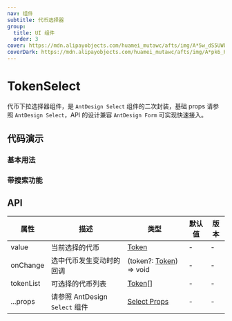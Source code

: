```yaml
---
nav: 组件
subtitle: 代币选择器
group:
  title: UI 组件
  order: 3
cover: https://mdn.alipayobjects.com/huamei_mutawc/afts/img/A*5w_dS5UWbToAAAAAAAAAAAAADlrGAQ/original
coverDark: https://mdn.alipayobjects.com/huamei_mutawc/afts/img/A*pk6_R7FY_nkAAAAAAAAAAAAADlrGAQ/original
---
```


# TokenSelect

代币下拉选择器组件，是 `AntDesign Select` 组件的二次封装，基础 props 请参照 `AntDesign Select`，API 的设计兼容 `AntDesign Form` 可实现快速接入。

## 代码演示

### 基本用法

<code src="./demos/basic.tsx"></code>

### 带搜索功能

<code src="./demos/withSearch.tsx"></code>

## API

| 属性 | 描述 | 类型 | 默认值 | 版本 |
| --- | --- | --- | --- | --- |
| value | 当前选择的代币 | [Token](/components/types-cn#token) | - | - |
| onChange | 选中代币发生变动时的回调 | (token?: [Token](/components/types-cn#token)) => void | - | - |
| tokenList | 可选择的代币列表 | [Token](/components/types-cn#token)[] | - | - |
| ...props | 请参照 AntDesign `Select` 组件 | [Select Props](https://ant-design.antgroup.com/components/select-cn#select-props) | - | - |
